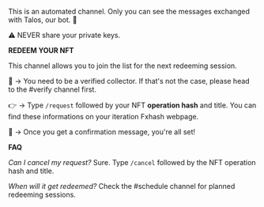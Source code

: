 This is an automated channel.
Only you can see the messages exchanged with Talos, our bot. :robot: 

:warning: NEVER share your private keys.

**REDEEM YOUR NFT**

This channel allows you to join the list for the next redeeming session.

:flower_playing_cards: → You need to be a verified collector.
If that's not the case, please head to the #verify channel first.

:point_right:  → Type `/request` followed by your NFT **operation hash** and title.
You can find these informations on your iteration Fxhash webpage.

:tada: → Once you get a confirmation message, you're all set!

**FAQ**

*Can I cancel my request?*
Sure. Type `/cancel` followed by the NFT operation hash and title.

*When will it get redeemed?*
Check the #schedule channel for planned redeeming sessions. 